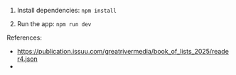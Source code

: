 1. Install dependencies:
   `npm install`

2. Run the app:
   `npm run dev`

References:

- https://publication.issuu.com/greatrivermedia/book_of_lists_2025/reader4.json
-
